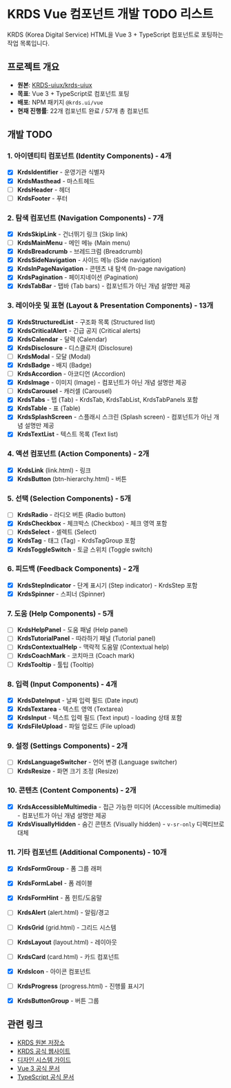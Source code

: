 # KRDS Vue 컴포넌트 개발 TODO 리스트

KRDS (Korea Digital Service) HTML을 Vue 3 + TypeScript 컴포넌트로 포팅하는 작업 목록입니다.

## 프로젝트 개요

- **원본**: [KRDS-uiux/krds-uiux](https://github.com/KRDS-uiux/krds-uiux)  
- **목표**: Vue 3 + TypeScript로 컴포넌트 포팅
- **배포**: NPM 패키지 `@krds.ui/vue`
- **현재 진행률**: 22개 컴포넌트 완료 / 57개 총 컴포넌트

## 개발 TODO


### 1. 아이덴티티 컴포넌트 (Identity Components) - 4개
- [x] **KrdsIdentifier** - 운영기관 식별자
- [x] **KrdsMasthead** - 마스트헤드
- [ ] **KrdsHeader** - 헤더
- [ ] **KrdsFooter** - 푸터

### 2. 탐색 컴포넌트 (Navigation Components) - 7개
- [x] **KrdsSkipLink** - 건너뛰기 링크 (Skip link)
- [ ] **KrdsMainMenu** - 메인 메뉴 (Main menu)
- [x] **KrdsBreadcrumb** - 브레드크럼 (Breadcrumb)
- [x] **KrdsSideNavigation** - 사이드 메뉴 (Side navigation)
- [x] **KrdsInPageNavigation** - 콘텐츠 내 탐색 (In-page navigation)
- [x] **KrdsPagination** - 페이지네이션 (Pagination)
- [x] **KrdsTabBar** - 탭바 (Tab bars) - 컴포넌트가 아닌 개념 설명만 제공

### 3. 레이아웃 및 표현 (Layout & Presentation Components) - 13개
- [x] **KrdsStructuredList** - 구조화 목록 (Structured list)
- [x] **KrdsCriticalAlert** - 긴급 공지 (Critical alerts)
- [x] **KrdsCalendar** - 달력 (Calendar)
- [x] **KrdsDisclosure** - 디스클로저 (Disclosure)
- [ ] **KrdsModal** - 모달 (Modal)
- [x] **KrdsBadge** - 배지 (Badge)
- [ ] **KrdsAccordion** - 아코디언 (Accordion)
- [x] **KrdsImage** - 이미지 (Image) - 컴포넌트가 아닌 개념 설명만 제공
- [ ] **KrdsCarousel** - 캐러셀 (Carousel)
- [x] **KrdsTabs** - 탭 (Tab) - KrdsTab, KrdsTabList, KrdsTabPanels 포함
- [x] **KrdsTable** - 표 (Table)
- [x] **KrdsSplashScreen** - 스플래시 스크린 (Splash screen) - 컴포넌트가 아닌 개념 설명만 제공
- [x] **KrdsTextList** - 텍스트 목록 (Text list)

### 4. 액션 컴포넌트 (Action Components) - 2개
- [x] **KrdsLink** (link.html) - 링크
- [x] **KrdsButton** (btn-hierarchy.html) - 버튼

### 5. 선택 (Selection Components) - 5개
- [ ] **KrdsRadio** - 라디오 버튼 (Radio button)
- [x] **KrdsCheckbox** - 체크박스 (Checkbox) - 체크 영역 포함
- [ ] **KrdsSelect** - 셀렉트 (Select)
- [x] **KrdsTag** - 태그 (Tag) - KrdsTagGroup 포함
- [x] **KrdsToggleSwitch** - 토글 스위치 (Toggle switch)

### 6. 피드백 (Feedback Components) - 2개
- [x] **KrdsStepIndicator** - 단계 표시기 (Step indicator) - KrdsStep 포함
- [x] **KrdsSpinner** - 스피너 (Spinner)

### 7. 도움 (Help Components) - 5개
- [ ] **KrdsHelpPanel** - 도움 패널 (Help panel)
- [ ] **KrdsTutorialPanel** - 따라하기 패널 (Tutorial panel)
- [ ] **KrdsContextualHelp** - 맥락적 도움말 (Contextual help)
- [ ] **KrdsCoachMark** - 코치마크 (Coach mark)
- [ ] **KrdsTooltip** - 툴팁 (Tooltip)

### 8. 입력 (Input Components) - 4개
- [x] **KrdsDateInput** - 날짜 입력 필드 (Date input)
- [x] **KrdsTextarea** - 텍스트 영역 (Textarea)
- [x] **KrdsInput** - 텍스트 입력 필드 (Text input) - loading 상태 포함
- [x] **KrdsFileUpload** - 파일 업로드 (File upload)

### 9. 설정 (Settings Components) - 2개
- [ ] **KrdsLanguageSwitcher** - 언어 변경 (Language switcher)
- [ ] **KrdsResize** - 화면 크기 조정 (Resize)

### 10. 콘텐츠 (Content Components) - 2개
- [X] **KrdsAccessibleMultimedia** - 접근 가능한 미디어 (Accessible multimedia) - 컴포넌트가 아닌 개념 설명만 제공
- [X] **KrdsVisuallyHidden** - 숨긴 콘텐츠 (Visually hidden) - `v-sr-only` 디렉티브로 대체

### 11. 기타 컴포넌트 (Additional Components) - 10개
- [x] **KrdsFormGroup** - 폼 그룹 래퍼
- [x] **KrdsFormLabel** - 폼 레이블
- [x] **KrdsFormHint** - 폼 힌트/도움말
- [ ] **KrdsAlert** (alert.html) - 알림/경고
- [ ] **KrdsGrid** (grid.html) - 그리드 시스템
- [ ] **KrdsLayout** (layout.html) - 레이아웃
- [ ] **KrdsCard** (card.html) - 카드 컴포넌트
- [x] **KrdsIcon** - 아이콘 컴포넌트
- [ ] **KrdsProgress** (progress.html) - 진행률 표시기
- [x] **KrdsButtonGroup** - 버튼 그룹


## 관련 링크

- [KRDS 원본 저장소](https://github.com/KRDS-uiux/krds-uiux)
- [KRDS 공식 웹사이트](https://www.krds.go.kr/)
- [디자인 시스템 가이드](https://www.krds.go.kr/html/site/index.html)
- [Vue 3 공식 문서](https://vuejs.org/)
- [TypeScript 공식 문서](https://www.typescriptlang.org/)
